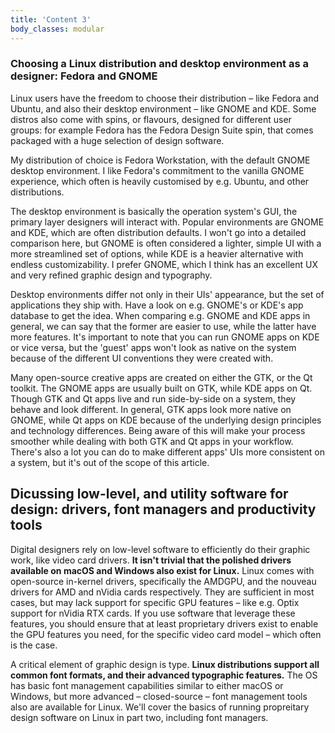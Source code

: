 ```yaml
---
title: 'Content 3'
body_classes: modular
---
```


### Choosing a Linux distribution and desktop environment as a designer: Fedora and GNOME
Linux users have the freedom to choose their distribution – like Fedora and Ubuntu, and also their desktop environment – like GNOME and KDE. Some distros also come with spins, or flavours, designed for different user groups: for example Fedora has the Fedora Design Suite spin, that comes packaged with a huge selection of design software. 

My distribution of choice is Fedora Workstation, with the default GNOME desktop environment. I like Fedora's commitment to the vanilla GNOME experience, which often is heavily customised by e.g. Ubuntu, and other distributions.

The desktop environment is basically the operation system's GUI, the primary layer designers will interact with. Popular environments are GNOME and KDE, which are often distribution defaults. I won't go into a detailed comparison here, but GNOME is often considered a lighter, simple UI with a more streamlined set of options, while KDE is a heavier alternative with endless customizability. I prefer GNOME, which I think has an excellent UX and very refined graphic design and typography.

Desktop environments differ not only in their UIs' appearance, but the set of applications they ship with. Have a look on e.g. GNOME's or KDE's app database to get the idea. When comparing e.g. GNOME and KDE apps in general, we can say that the former are easier to use, while the latter have more features. It's important to note that you can run GNOME apps on KDE or vice versa, but the 'guest' apps won't look as native on the system because of the different UI conventions they were created with.

Many open-source creative apps are created on either the GTK, or the Qt toolkit. The GNOME apps are usually built on GTK, while KDE apps on Qt. Though GTK and Qt apps live and run side-by-side on a system, they behave and look different. In general, GTK apps look more native on GNOME, while Qt apps on KDE because of the underlying design principles and technology differences. Being aware of this will make your process smoother while dealing with both GTK and Qt apps in your workflow. There's also a lot you can do to make different apps' UIs more consistent on a system, but it's out of the scope of this article.

## Dicussing low-level, and utility software for design: drivers, font managers and productivity tools
Digital designers rely on low-level software to efficiently do their graphic work, like video card drivers. **It isn't trivial that the polished drivers available on macOS and Windows also exist for Linux.** Linux comes with open-source in-kernel drivers, specifically the AMDGPU, and the nouveau drivers for AMD and nVidia cards respectively. They are sufficient in most cases, but may lack support for specific GPU features – like e.g. Optix support for nVidia RTX cards. If you use software that leverage these features, you should ensure that at least proprietary drivers exist to enable the GPU features you need, for the specific video card model – which often is the case.

A critical element of graphic design is type. **Linux distributions support all common font formats, and their advanced typographic features.** The OS has basic font management capabilities similar to either macOS or Windows, but more advanced  – closed-source – font management tools also are available for Linux. We'll cover the basics of running propreitary design software on Linux in part two, including font managers.